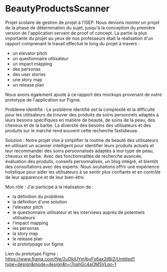 # BeautyProductsScanner

Projet scolaire de gestion de projet à l'ISEP. Nous devions monter un projet de la phase de détermination du sujet, jusqu'à la conception du première version de l'application servant de proof of concept.
La partie la plus importante du projet au yeux de nos professeurs était la réalisation d'un rapport comprenant le travail effectué le long du projet à travers :
- un elevator pitch
- un questionnaire utilisateur
- un impact mapping
- des personas
- des user stories
- une story map
- un release plan
  
Nous avons également ajouté à ce rapport des mockups provenant de notre prototype de l'application sur Figma.

Problème identifié :
Le problème identifié est la complexité et la difficulté pour les utilisateurs de trouver des produits de soins personnels adaptés à leurs besoins spécifiques en matière de beauté, de soins de la peau, des cheveux et de la barbe. La diversité des besoins des utilisateurs et des produits sur le marché rend souvent cette recherche fastidieuse.

Solution :
Notre projet vise à simplifier la routine de beauté des utilisateurs en utilisant un scanner intelligent pour identifier leurs produits actuels et leur recommander des soins personnalisés adaptés à leur type de peau, cheveux et barbe. Avec des fonctionnalités de recherche avancée, évaluation des produits, conseils personnalisés, un blog intégré, et bientôt des consultations avec des experts. 
Nous souhaitons offrir une expérience holistique pour aider les utilisateurs à se sentir plus confiants et en contrôle de leur apparence et de leur bien-être.

Mon rôle :
J'ai participé à la réalisation de :
- la définition du problème
- la définition d'une solution
- l'elevator pitch
- le questionnaire utilisateur et les interviews auprès de potentiels utilisateurs
- l'impact mapping
- les personas
- la story map
- le release plan
- le prototypage sur figma

Lien du prototype Figma :
https://www.figma.com/file/2uDklUYm1byFs6ax2ilBI2/Untitled?type=design&mode=design&t=r7oshGc4aOM5VLqo-1

